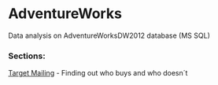 # AdventureWorks
Data analysis on AdventureWorksDW2012 database (MS SQL)

### Sections:

[Target Mailing](https://github.com/tuhrin/AdventureWorks/tree/master/Target%20Mailing) - Finding out who buys and who doesn´t
